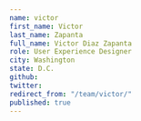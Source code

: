 ```yaml
---
name: victor
first_name: Victor
last_name: Zapanta
full_name: Victor Diaz Zapanta
role: User Experience Designer
city: Washington
state: D.C.
github: 
twitter: 
redirect_from: "/team/victor/"
published: true
---
```


